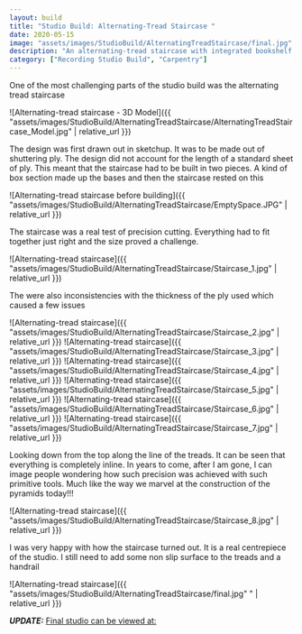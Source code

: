 ```yaml
---
layout: build
title: "Studio Build: Alternating-Tread Staircase "
date: 2020-05-15
image: "assets/images/StudioBuild/AlternatingTreadStaircase/final.jpg" 
description: "An alternating-tread staircase with integrated bookshelf and storage for home recording studio"
category: ["Recording Studio Build", "Carpentry"]
---
```

One of the most challenging parts of the studio build was the alternating tread staircase

![Alternating-tread staircase - 3D Model]({{ "assets/images/StudioBuild/AlternatingTreadStaircase/AlternatingTreadStaircase_Model.jpg" | relative_url }})

The design was first drawn out in sketchup. It was to be made out of shuttering ply. The design did not account for the length of a standard sheet of ply. This meant that the staircase had to be built in two pieces. A kind of box section made up the bases and then the staircase rested on this

![Alternating-tread staircase before building]({{ "assets/images/StudioBuild/AlternatingTreadStaircase/EmptySpace.JPG" | relative_url }})

The staircase was a real test of precision cutting. Everything had to fit together just right and the size proved a challenge.

![Alternating-tread staircase]({{ "assets/images/StudioBuild/AlternatingTreadStaircase/Staircase_1.jpg" | relative_url }})

The were also inconsistencies with the thickness of the ply used which caused a few issues

![Alternating-tread staircase]({{ "assets/images/StudioBuild/AlternatingTreadStaircase/Staircase_2.jpg" | relative_url }})
![Alternating-tread staircase]({{ "assets/images/StudioBuild/AlternatingTreadStaircase/Staircase_3.jpg" | relative_url }})
![Alternating-tread staircase]({{ "assets/images/StudioBuild/AlternatingTreadStaircase/Staircase_4.jpg" | relative_url }})
![Alternating-tread staircase]({{ "assets/images/StudioBuild/AlternatingTreadStaircase/Staircase_5.jpg" | relative_url }})
![Alternating-tread staircase]({{ "assets/images/StudioBuild/AlternatingTreadStaircase/Staircase_6.jpg" | relative_url }})
![Alternating-tread staircase]({{ "assets/images/StudioBuild/AlternatingTreadStaircase/Staircase_7.jpg" | relative_url }})

Looking down from the top along the line of the treads. It can be seen that everything is completely inline. In years to come, after I am gone, I can image people wondering how such precision was achieved with such primitive tools. Much like the way we marvel at the construction of the pyramids today!!!

![Alternating-tread staircase]({{ "assets/images/StudioBuild/AlternatingTreadStaircase/Staircase_8.jpg" | relative_url }})

I was very happy with how the staircase turned out. It is a real centrepiece of the studio. I still need to add some non slip surface to the treads and a handrail

![Alternating-tread staircase]({{ "assets/images/StudioBuild/AlternatingTreadStaircase/final.jpg" " | relative_url }})

<em><strong>UPDATE:</strong></em>
[Final studio can be viewed at:](file:///C:/GitHub/studiomoomoo/index.html)


